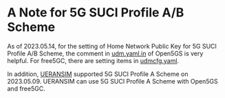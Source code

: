 # A Note for 5G SUCI Profile A/B Scheme
As of 2023.05.14, for the setting of Home Network Public Key for 5G SUCI Profile A/B Scheme, the comment in [udm.yaml.in](https://github.com/open5gs/open5gs/blob/main/configs/open5gs/udm.yaml.in) of Open5GS is very helpful.
For free5GC, there are setting items in [udmcfg.yaml](https://github.com/free5gc/free5gc/blob/main/config/udmcfg.yaml).

In addition, [UERANSIM](https://github.com/aligungr/UERANSIM) supported 5G SUCI Profile A Scheme on 2023.05.09.
UERANSIM can use 5G SUCI Profile A Scheme with Open5GS and free5GC.
